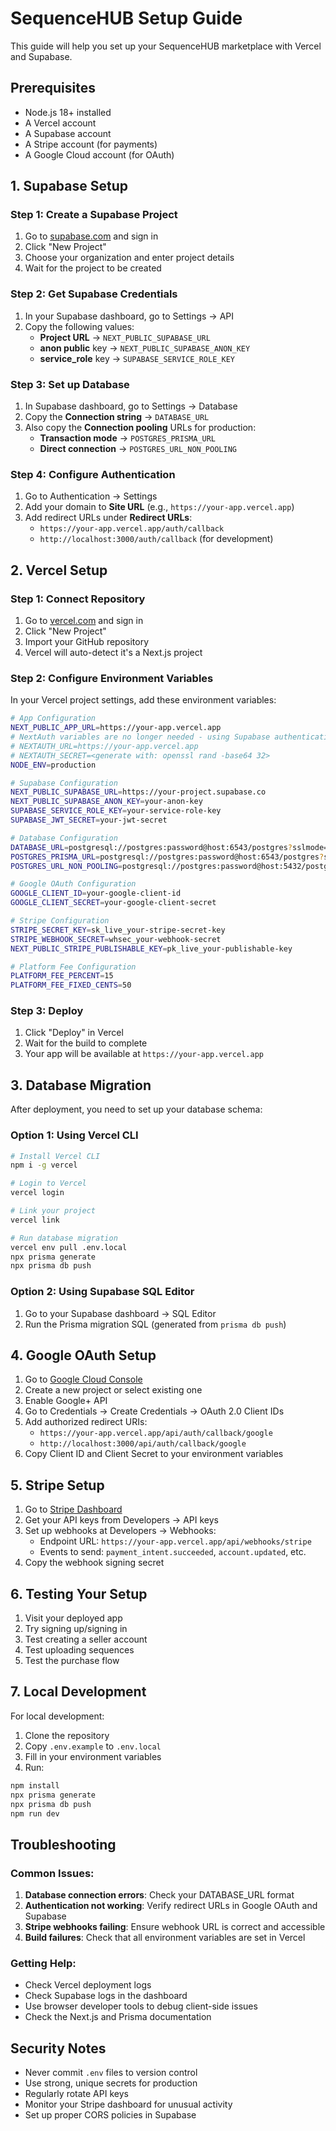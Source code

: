 # SequenceHUB Setup Guide

This guide will help you set up your SequenceHUB marketplace with Vercel and Supabase.

## Prerequisites

- Node.js 18+ installed
- A Vercel account
- A Supabase account
- A Stripe account (for payments)
- A Google Cloud account (for OAuth)

## 1. Supabase Setup

### Step 1: Create a Supabase Project
1. Go to [supabase.com](https://supabase.com) and sign in
2. Click "New Project"
3. Choose your organization and enter project details
4. Wait for the project to be created

### Step 2: Get Supabase Credentials
1. In your Supabase dashboard, go to Settings → API
2. Copy the following values:
   - **Project URL** → `NEXT_PUBLIC_SUPABASE_URL`
   - **anon public** key → `NEXT_PUBLIC_SUPABASE_ANON_KEY`
   - **service_role** key → `SUPABASE_SERVICE_ROLE_KEY`

### Step 3: Set up Database
1. In Supabase dashboard, go to Settings → Database
2. Copy the **Connection string** → `DATABASE_URL`
3. Also copy the **Connection pooling** URLs for production:
   - **Transaction mode** → `POSTGRES_PRISMA_URL`
   - **Direct connection** → `POSTGRES_URL_NON_POOLING`

### Step 4: Configure Authentication
1. Go to Authentication → Settings
2. Add your domain to **Site URL** (e.g., `https://your-app.vercel.app`)
3. Add redirect URLs under **Redirect URLs**:
   - `https://your-app.vercel.app/auth/callback`
   - `http://localhost:3000/auth/callback` (for development)

## 2. Vercel Setup

### Step 1: Connect Repository
1. Go to [vercel.com](https://vercel.com) and sign in
2. Click "New Project"
3. Import your GitHub repository
4. Vercel will auto-detect it's a Next.js project

### Step 2: Configure Environment Variables
In your Vercel project settings, add these environment variables:

```bash
# App Configuration
NEXT_PUBLIC_APP_URL=https://your-app.vercel.app
# NextAuth variables are no longer needed - using Supabase authentication
# NEXTAUTH_URL=https://your-app.vercel.app
# NEXTAUTH_SECRET=<generate with: openssl rand -base64 32>
NODE_ENV=production

# Supabase Configuration
NEXT_PUBLIC_SUPABASE_URL=https://your-project.supabase.co
NEXT_PUBLIC_SUPABASE_ANON_KEY=your-anon-key
SUPABASE_SERVICE_ROLE_KEY=your-service-role-key
SUPABASE_JWT_SECRET=your-jwt-secret

# Database Configuration
DATABASE_URL=postgresql://postgres:password@host:6543/postgres?sslmode=require&supa=base-pooler.x
POSTGRES_PRISMA_URL=postgresql://postgres:password@host:6543/postgres?sslmode=require&pgbouncer=true
POSTGRES_URL_NON_POOLING=postgresql://postgres:password@host:5432/postgres?sslmode=require

# Google OAuth Configuration
GOOGLE_CLIENT_ID=your-google-client-id
GOOGLE_CLIENT_SECRET=your-google-client-secret

# Stripe Configuration
STRIPE_SECRET_KEY=sk_live_your-stripe-secret-key
STRIPE_WEBHOOK_SECRET=whsec_your-webhook-secret
NEXT_PUBLIC_STRIPE_PUBLISHABLE_KEY=pk_live_your-publishable-key

# Platform Fee Configuration
PLATFORM_FEE_PERCENT=15
PLATFORM_FEE_FIXED_CENTS=50
```

### Step 3: Deploy
1. Click "Deploy" in Vercel
2. Wait for the build to complete
3. Your app will be available at `https://your-app.vercel.app`

## 3. Database Migration

After deployment, you need to set up your database schema:

### Option 1: Using Vercel CLI
```bash
# Install Vercel CLI
npm i -g vercel

# Login to Vercel
vercel login

# Link your project
vercel link

# Run database migration
vercel env pull .env.local
npx prisma generate
npx prisma db push
```

### Option 2: Using Supabase SQL Editor
1. Go to your Supabase dashboard → SQL Editor
2. Run the Prisma migration SQL (generated from `prisma db push`)

## 4. Google OAuth Setup

1. Go to [Google Cloud Console](https://console.cloud.google.com)
2. Create a new project or select existing one
3. Enable Google+ API
4. Go to Credentials → Create Credentials → OAuth 2.0 Client IDs
5. Add authorized redirect URIs:
   - `https://your-app.vercel.app/api/auth/callback/google`
   - `http://localhost:3000/api/auth/callback/google`
6. Copy Client ID and Client Secret to your environment variables

## 5. Stripe Setup

1. Go to [Stripe Dashboard](https://dashboard.stripe.com)
2. Get your API keys from Developers → API keys
3. Set up webhooks at Developers → Webhooks:
   - Endpoint URL: `https://your-app.vercel.app/api/webhooks/stripe`
   - Events to send: `payment_intent.succeeded`, `account.updated`, etc.
4. Copy the webhook signing secret

## 6. Testing Your Setup

1. Visit your deployed app
2. Try signing up/signing in
3. Test creating a seller account
4. Test uploading sequences
5. Test the purchase flow

## 7. Local Development

For local development:

1. Clone the repository
2. Copy `.env.example` to `.env.local`
3. Fill in your environment variables
4. Run:
```bash
npm install
npx prisma generate
npx prisma db push
npm run dev
```

## Troubleshooting

### Common Issues:

1. **Database connection errors**: Check your DATABASE_URL format
2. **Authentication not working**: Verify redirect URLs in Google OAuth and Supabase
3. **Stripe webhooks failing**: Ensure webhook URL is correct and accessible
4. **Build failures**: Check that all environment variables are set in Vercel

### Getting Help:

- Check Vercel deployment logs
- Check Supabase logs in the dashboard
- Use browser developer tools to debug client-side issues
- Check the Next.js and Prisma documentation

## Security Notes

- Never commit `.env` files to version control
- Use strong, unique secrets for production
- Regularly rotate API keys
- Monitor your Stripe dashboard for unusual activity
- Set up proper CORS policies in Supabase